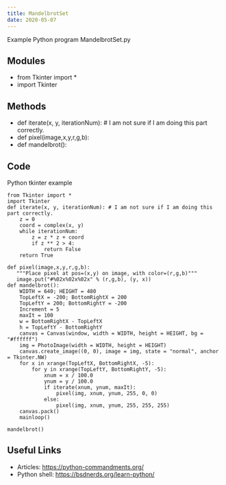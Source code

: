 ```yaml
---
title: MandelbrotSet
date: 2020-05-07
---
```

Example Python program MandelbrotSet.py

## Modules

* from Tkinter import *
* import Tkinter

## Methods

* def iterate(x, y, iterationNum): # I am not sure if I am doing this part correctly.
* def pixel(image,x,y,r,g,b):
* def mandelbrot():

## Code

Python tkinter example

    from Tkinter import *
    import Tkinter
    def iterate(x, y, iterationNum): # I am not sure if I am doing this part correctly.
        z = 0
        coord = complex(x, y)
        while iterationNum:
            z = z * z + coord
            if z ** 2 > 4:
                return False
        return True
    
    def pixel(image,x,y,r,g,b):
       """Place pixel at pos=(x,y) on image, with color=(r,g,b)"""
       image.put("#%02x%02x%02x" % (r,g,b), (y, x))
    def mandelbrot():
        WIDTH = 640; HEIGHT = 480
        TopLeftX = -200; BottomRightX = 200
        TopLeftY = 200; BottomRightY = -200
        Increment = 5
        maxIt = 100
        w = BottomRightX - TopLeftX
        h = TopLeftY - BottomRightY
        canvas = Canvas(window, width = WIDTH, height = HEIGHT, bg = "#ffffff")
        img = PhotoImage(width = WIDTH, height = HEIGHT)
        canvas.create_image((0, 0), image = img, state = "normal", anchor = Tkinter.NW)
        for x in xrange(TopLeftX, BottomRightX, -5):
            for y in xrange(TopLeftY, BottomRightY, -5):
                xnum = x / 100.0
                ynum = y / 100.0
                if iterate(xnum, ynum, maxIt):
                    pixel(img, xnum, ynum, 255, 0, 0)
                else:
                    pixel(img, xnum, ynum, 255, 255, 255)
        canvas.pack()
        mainloop()
    
    mandelbrot()
    

## Useful Links

- Articles: https://python-commandments.org/
- Python shell: https://bsdnerds.org/learn-python/

